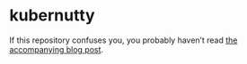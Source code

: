 # kubernutty
If this repository confuses you, you probably haven’t read [the accompanying blog post](https://chuniversiteit.nl/flat-earth/kubernutty).
